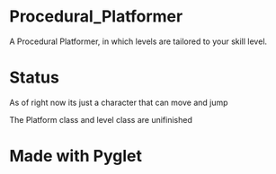# Procedural_Platformer

 A Procedural Platformer, in which levels are tailored to your skill level.

 # Status

 As of right now
 its just a character that can move and jump

 The Platform class
 and level class
 are unifinished

# Made with Pyglet

